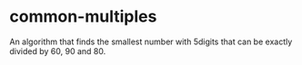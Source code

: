 # common-multiples
An algorithm that finds the smallest number with 5digits that can be exactly divided by 60, 90 and 80.
